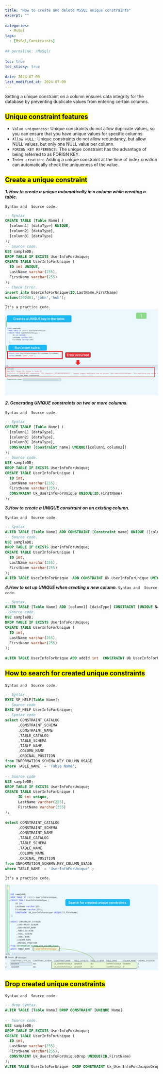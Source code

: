 ```yaml
---
title: "How to create and delete MSSQL unique constraints"
excerpt: ""

categories:
  - MsSql
tags:
  - [MsSql,Constraints]

## permalink: /MsSql/

toc: true
toc_sticky: true
 
date: 2024-07-09
last_modified_at: 2024-07-09
---
```

 Setting a unique constraint on a column ensures data integrity for the database by preventing duplicate values from entering certain columns.

## <mark>Unique constraint features</mark>

- `Value uniqueness:` Unique constraints do not allow duplicate values, so you can ensure that you have unique values for specific columns.
- `Allow NULL:` Unique constraints do not allow redundancy, but allow NULL values, but only one NULL value per column.
- `FORIGN KEY REFERENCE:` The unique constraint has the advantage of being referred to as FORIGN KEY.
- `Index creation:` Adding a unique constraint at the time of index creation can automatically check the uniqueness of the value.

## <mark>Create a unique constraint</mark>

***1. How to create a unique automatically in a column while creating a table.***

`Syntax and  Source code.`

```sql
-- Syntax
CREATE TABLE [Table Name] (
  [column1] [dataType] UNIQUE,
  [column2] [dataType],
  [column3] [dataType] 
);
-- Source code. 
USE sampleDB;
DROP TABLE IF EXISTS UserInfoForUnique;
CREATE TABLE UserInfoForUnique (
  ID int UNIQUE,
  LastName varchar(255),
  FirstName varchar(255)    
);
-- Check Error.
insert into UserInfoForUnique(ID,LastName,FirstName)
values(202401,'john','hub');
```

`It's a practice code.`
![Create a unique while creating a table.](/assets/images/postsImages/MsSql/1011_Eng_UNIQUE_Constraints/1.jpg)

***2. Generating UNIQUE constraints on two or more columns.***

 `Syntax and  Source code.`

```sql
-- Syntax
CREATE TABLE [Table Name] (
  [column1] [dataType],
  [column2] [dataType],
  [column3] [dataType],
  CONSTRAINT [Constraint name] UNIQUE([column1,column2]) 
);
-- Source code.   
USE sampleDB;
DROP TABLE IF EXISTS UserInfoForUnique;
CREATE TABLE UserInfoForUnique (
  ID int, 
  LastName varchar(255),
  FirstName varchar(255),
  CONSTRAINT Uk_UserInfoForUnique UNIQUE(ID,FirstName)  
);
```

***3.How to create a UNIQUE constraint on an existing column.***

`Syntax and  Source code.`

```sql
-- Syntax
ALTER TABLE [Table Name] ADD CONSTRAINT [Constraint name] UNIQUE ([column1,column2]);
-- Source code.
USE sampleDB;
DROP TABLE IF EXISTS UserInfoForUnique;
CREATE TABLE UserInfoForUnique (
  ID int, 
  LastName varchar(255),
  FirstName varchar(255) 
); 
ALTER TABLE UserInfoForUnique  ADD CONSTRAINT Uk_UserInfoForUnique UNIQUE (ID,FirstName);
```

***4.How to set up UNIQUE when creating a new column.***
`Syntax and  Source code.`

```sql
-- Syntax.
ALTER TABLE [Table Name] ADD [column1] [dataType] CONSTRAINT [UNIQUE Name] UNIQUE (column1,column2]);
--Source code. 
USE sampleDB;
DROP TABLE IF EXISTS UserInfoForUnique;
CREATE TABLE UserInfoForUnique (
  ID int, 
  LastName varchar(255),
  FirstName varchar(255) 
);

ALTER TABLE UserInfoForUnique ADD addId int  CONSTRAINT Uk_UserInfoForUnique UNIQUE (ID,addId);
```

## <mark>How to search for created unique constraints</mark>

`Syntax and  Source code.`

```sql
-- Syntax
EXEC SP_HELP[Table Name];
-- Source code
EXEC SP_HELP UserInfoForUnique;
-- Syntax code
select CONSTRAINT_CATALOG
      ,CONSTRAINT_SCHEMA
      ,CONSTRAINT_NAME
      ,TABLE_CATALOG
      ,TABLE_SCHEMA
      ,TABLE_NAME
      ,COLUMN_NAME
      ,ORDINAL_POSITION
from INFORMATION_SCHEMA.KEY_COLUMN_USAGE
where TABLE_NAME  = 'Table Name';

-- Source code 
USE sampleDB;
DROP TABLE IF EXISTS UserInfoForUnique;
CREATE TABLE UserInfoForUnique (
      ID int unique, 
      LastName varchar(255),
      FirstName varchar(255) 
);

select CONSTRAINT_CATALOG
      ,CONSTRAINT_SCHEMA
      ,CONSTRAINT_NAME
      ,TABLE_CATALOG
      ,TABLE_SCHEMA
      ,TABLE_NAME
      ,COLUMN_NAME
      ,ORDINAL_POSITION
from INFORMATION_SCHEMA.KEY_COLUMN_USAGE
where TABLE_NAME  = 'UserInfoForUnique' ; 

```

`It's a practice code.`

![unique search in the schema.](/assets/images/postsImages/MsSql/1011_Eng_UNIQUE_Constraints/2.jpg)


## <mark>Drop created unique constraints</mark>

`Syntax and  Source code.`

```sql
-- drop Syntax.
ALTER TABLE [Table Name] DROP CONSTRAINT [UNIQUE Name]
 
-- Source code.
USE sampleDB;
DROP TABLE IF EXISTS UserInfoForUnique;
CREATE TABLE UserInfoForUnique (
  ID int, 
  LastName varchar(255),
  FirstName varchar(255),
  CONSTRAINT Uk_UserInfoForUniqueDrop UNIQUE(ID,FirstName)  
);
ALTER TABLE UserInfoForUnique  DROP CONSTRAINT Uk_UserInfoForUniqueDrop;
```

